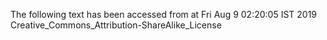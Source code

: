 The following text has been accessed from at Fri Aug 9 02:20:05 IST 2019
Creative_Commons_Attribution-ShareAlike_License
